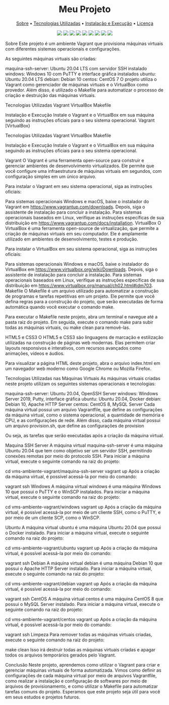 <h1 align="center">Meu Projeto</h1>
<p align="center">
  <a href="#sobre">Sobre</a> •
  <a href="#tecnologias-utilizadas">Tecnologias Utilizadas</a> •
  <a href="#instalação-e-execução">Instalação e Execução</a> •
  <a href="#licença">Licença</a>
</p>
<p align="center">
  <img src="https://img.shields.io/badge/OS-Windows-informational?style=flat&logo=windows&logoColor=white&color=0078D6">
  <img src="https://img.shields.io/badge/OS-Ubuntu-informational?style=flat&logo=ubuntu&logoColor=white&color=E95420">
  <img src="https://img.shields.io/badge/OS-Debian-informational?style=flat&logo=debian&logoColor=white&color=A81D33">
  <img src="https://img.shields.io/badge/OS-CentOS-informational?style=flat&logo=centos&logoColor=white&color=262577">
  <img src="https://img.shields.io/badge/Tecnologia-Vagrant-informational?style=flat&logo=vagrant&logoColor=white&color=1868F2">
  <img src="https://img.shields.io/badge/Tecnologia-VirtualBox-informational?style=flat&logo=virtualbox&logoColor=white&color=183A61">
  <img src="https://img.shields.io/badge/Tecnologia-HTML5-informational?style=flat&logo=html5&logoColor=white&color=E34F26">
  <img src="https://img.shields.io/badge/Tecnologia-CSS3-informational?style=flat&logo=css3&logoColor=white&color=1572B6">
  <img src="https://img.shields.io/badge/Tecnologia-Makefile-informational?style=flat&logo=gnu-make&logoColor=white&color=FFA900">
</p>
Sobre
Este projeto é um ambiente Vagrant que provisiona máquinas virtuais com diferentes sistemas operacionais e configurações.

As seguintes máquinas virtuais são criadas:

maquina-ssh-server: Ubuntu 20.04 LTS com servidor SSH instalado
windows: Windows 10 com PuTTY e interface gráfica instalados
ubuntu: Ubuntu 20.04 LTS
debian: Debian 10
centos: CentOS 7
O projeto utiliza o Vagrant como gerenciador de máquinas virtuais e o VirtualBox como provedor. Além disso, é utilizado o Makefile para automatizar o processo de criação e destruição das máquinas virtuais.

Tecnologias Utilizadas
Vagrant
VirtualBox
Makefile

Instalação e Execução
Instale o Vagrant e o VirtualBox em sua máquina seguindo as instruções oficiais para o seu sistema operacional.
Vagrant
[VirtualBox}

Tecnologias Utilizadas
Vagrant
VirtualBox
Makefile

Instalação e Execução
Instale o Vagrant e o VirtualBox em sua máquina seguindo as instruções oficiais para o seu sistema operacional.

Vagrant
O Vagrant é uma ferramenta open-source para construir e gerenciar ambientes de desenvolvimento virtualizados. Ele permite que você configure uma infraestrutura de máquinas virtuais em segundos, com configuração simples em um único arquivo.

Para instalar o Vagrant em seu sistema operacional, siga as instruções oficiais:

Para sistemas operacionais Windows e macOS, baixe o instalador do Vagrant em https://www.vagrantup.com/downloads. Depois, siga o assistente de instalação para concluir a instalação.
Para sistemas operacionais baseados em Linux, verifique as instruções específicas de sua distribuição em https://www.vagrantup.com/docs/installation.
VirtualBox
O VirtualBox é uma ferramenta open-source de virtualização, que permite a criação de máquinas virtuais em seu computador. Ele é amplamente utilizado em ambientes de desenvolvimento, testes e produção.

Para instalar o VirtualBox em seu sistema operacional, siga as instruções oficiais:

Para sistemas operacionais Windows e macOS, baixe o instalador do VirtualBox em https://www.virtualbox.org/wiki/Downloads. Depois, siga o assistente de instalação para concluir a instalação.
Para sistemas operacionais baseados em Linux, verifique as instruções específicas de sua distribuição em https://www.virtualbox.org/manual/ch02.html#idm703.
Makefile
O Makefile é um arquivo utilizado para automatizar a construção de programas e tarefas repetitivas em um projeto. Ele permite que você defina regras para a construção do projeto, que serão executadas de forma automática quando você executar o comando make.

Para executar o Makefile neste projeto, abra um terminal e navegue até a pasta raiz do projeto. Em seguida, execute o comando make para subir todas as máquinas virtuais, ou make clean para removê-las.

HTML5 e CSS3
O HTML5 e CSS3 são linguagens de marcação e estilização utilizadas na construção de páginas web modernas. Elas permitem criar layouts responsivos e interativos, com recursos avançados como animações, vídeos e áudios.

Para visualizar a página HTML deste projeto, abra o arquivo index.html em um navegador web moderno como Google Chrome ou Mozilla Firefox.

Tecnologias Utilizadas nas Máquinas Virtuais
As máquinas virtuais criadas neste projeto utilizam os seguintes sistemas operacionais e tecnologias:

maquina-ssh-server: Ubuntu 20.04, OpenSSH Server
windows: Windows Server 2019, Putty, interface gráfica
ubuntu: Ubuntu 20.04, Docker
debian: Debian 10, Apache HTTP Server
centos: CentOS 8, MySQL Server
Cada máquina virtual possui um arquivo Vagrantfile, que define as configurações da máquina virtual, como o sistema operacional, a quantidade de memória e CPU, e as configurações de rede. Além disso, cada máquina virtual possui um arquivo provision.sh, que define as configurações de provision

Ou seja, as tarefas que serão executadas após a criação da máquina virtual.


Maquina SSH Server
A máquina virtual maquina-ssh-server é uma máquina Ubuntu 20.04 que tem como objetivo ser um servidor SSH, permitindo conexões remotas por meio do protocolo SSH. Para iniciar a máquina virtual, execute o seguinte comando na raiz do projeto:


cd vms-ambiente-vagrant/maquina-ssh-server
vagrant up
Após a criação da máquina virtual, é possível acessá-la por meio do comando:


vagrant ssh
Windows
A máquina virtual windows é uma máquina Windows 10 que possui o PuTTY e o WinSCP instalados. Para iniciar a máquina virtual, execute o seguinte comando na raiz do projeto:


cd vms-ambiente-vagrant/windows
vagrant up
Após a criação da máquina virtual, é possível acessá-la por meio de um cliente SSH, como o PuTTY, e por meio de um cliente SCP, como o WinSCP.

Ubuntu
A máquina virtual ubuntu é uma máquina Ubuntu 20.04 que possui o Docker instalado. Para iniciar a máquina virtual, execute o seguinte comando na raiz do projeto:


cd vms-ambiente-vagrant/ubuntu
vagrant up
Após a criação da máquina virtual, é possível acessá-la por meio do comando:


vagrant ssh
Debian
A máquina virtual debian é uma máquina Debian 10 que possui o Apache HTTP Server instalado. Para iniciar a máquina virtual, execute o seguinte comando na raiz do projeto:


cd vms-ambiente-vagrant/debian
vagrant up
Após a criação da máquina virtual, é possível acessá-la por meio do comando:


vagrant ssh
CentOS
A máquina virtual centos é uma máquina CentOS 8 que possui o MySQL Server instalado. Para iniciar a máquina virtual, execute o seguinte comando na raiz do projeto:


cd vms-ambiente-vagrant/centos
vagrant up
Após a criação da máquina virtual, é possível acessá-la por meio do comando:


vagrant ssh
Limpeza
Para remover todas as máquinas virtuais criadas, execute o seguinte comando na raiz do projeto:

make clean
Isso irá destruir todas as máquinas virtuais criadas e apagar todos os arquivos temporários gerados pelo Vagrant.

Conclusão
Neste projeto, aprendemos como utilizar o Vagrant para criar e gerenciar máquinas virtuais de forma automatizada. Vimos como definir as configurações de cada máquina virtual por meio de arquivos Vagrantfile, como realizar a instalação e configuração de softwares por meio de arquivos de provisionamento, e como utilizar o Makefile para automatizar tarefas comuns do projeto. Esperamos que este projeto seja útil para você em seus estudos e projetos futuros.